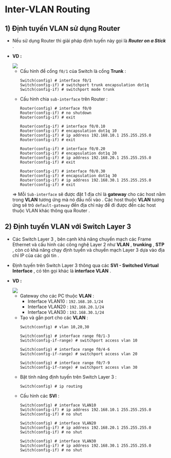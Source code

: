# Inter-VLAN Routing
## 1) Định tuyến VLAN sử dụng Router
- Nếu sử dụng Router thì giải pháp định tuyến này gọi là ***Router on a Stick*** .
- **VD :** 

    <img src=https://i.imgur.com/V0BzgZA.png>

    - Cấu hình để cổng `f0/1` của Switch là cổng **Trunk** :
        ```
        Switch(config) # interface f0/1
        Switch(config-if) # switchport trunk encapsulation dot1q
        Switch(config-if) # switchport mode trunk
        ```
    - Cấu hình chia `sub-interface` trên Router :
        ```
        Router(config) # interface f0/0
        Router(config-if) # no shutdown
        Router(config-if) # exit

        Router(config-if) # interface f0/0.10
        Router(config-if) # encapsulation dot1q 10
        Router(config-if) # ip address 192.168.10.1 255.255.255.0
        Router(config-if) # exit

        Router(config-if) # interface f0/0.20
        Router(config-if) # encapsulation dot1q 20
        Router(config-if) # ip address 192.168.20.1 255.255.255.0
        Router(config-if) # exit

        Router(config-if) # interface f0/0.30
        Router(config-if) # encapsulation dot1q 30
        Router(config-if) # ip address 192.168.30.1 255.255.255.0
        Router(config-if) # exit
        ```
    => Mỗi `Sub-interface` sẽ được đặt 1 địa chỉ là **gateway** cho các host nằm trong **VLAN** tương ứng mà nó đấu nối vào . Các host thuộc **VLAN** tương ứng sẽ trỏ `default-gateway` đến địa chỉ này để đi được đến các host thuộc VLAN khác thông qua Router .
## **2) Định tuyến VLAN với Switch Layer 3**
- Các Switch Layer 3 ,  bên cạnh khả năng chuyển mạch các Frame Ethernet và cấu hình các công nghệ Layer 2 như **VLAN** , **trunking** , **STP** , còn có khả năng chạy định tuyến và chuyển mạch Layer 3 dựa vào địa chỉ IP của các gói tin .
- Định tuyến trên Switch Layer 3 thông qua các **SVI - Switched Virtual Interface** , có tên gọi khác là **interface VLAN** .
- **VD :**

    <img src=https://i.imgur.com/64NbvXz.png>

    - Gateway cho các PC thuộc **VLAN** :
        - Interface VLAN10 : `192.168.10.1/24`
        - Interface VLAN20 : `192.168.20.1/24`
        - Interface VLAN30 : `192.168.30.1/24`
    - Tạo và gắn port cho các **VLAN** :
        ```
        Switch(config) # vlan 10,20,30

        Switch(config) # interface range f0/1-3
        Switch(config-if-range) # switchport access vlan 10

        Switch(config) # interface range f0/4-6
        Switch(config-if-range) # switchport access vlan 20

        Switch(config) # interface range f0/7-9
        Switch(config-if-range) # switchport access vlan 30
        ```
    - Bật tính năng định tuyến trên Switch Layer 3 :
        ```
        Switch(config) # ip routing
        ```
    - Cấu hình các **SVI** :
        ```
        Switch(config) # interface VLAN10
        Switch(config-if) # ip address 192.168.10.1 255.255.255.0
        Switch(config-if) # no shut

        Switch(config) # interface VLAN20
        Switch(config-if) # ip address 192.168.20.1 255.255.255.0
        Switch(config-if) # no shut

        Switch(config) # interface VLAN30
        Switch(config-if) # ip address 192.168.30.1 255.255.255.0
        Switch(config-if) # no shut
        ```



